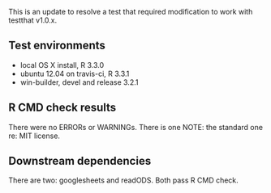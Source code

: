 This is an update to resolve a test that required modification to work with testthat v1.0.x.

## Test environments
* local OS X install, R 3.3.0
* ubuntu 12.04 on travis-ci, R 3.3.1
* win-builder, devel and release 3.2.1

## R CMD check results

There were no ERRORs or WARNINGs. There is one NOTE: the standard one re: MIT license.

## Downstream dependencies

There are two: googlesheets and readODS. Both pass R CMD check.
